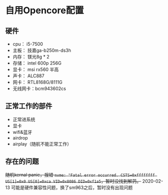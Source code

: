 # 自用Opencore配置

## 硬件
- cpu： i5-7500
- 主板： 技嘉ga-b250m-ds3h
- 内存： 镁光8g * 2
- 存储： intel 600p 256G
- 显卡： msi rx560 半高
- 声卡： ALC887
- 网卡： RTL8168G/8111G
- 无线网卡：bcm943602cs


## 正常工作的部件
- 正常进系统
- 显卡
- wifi&蓝牙
- airdrop
- airplay（随航不能正常工作）


## 存在的问题
~~随机kernal panic，报错 `nvme: "Fatal error occurred. CSTS=0xffffffff US[1]=0x0 US[0]=0xca VID=0x8086 DID=0xf1a5`，暂时没找到解药。~~
2020-02-13 可能是硬件兼容性问题，换了sm963之后，暂时没有出现问题
